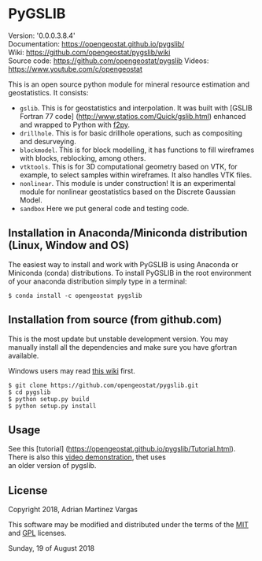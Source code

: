 PyGSLIB
=======

Version:  '0.0.0.3.8.4'  
Documentation: https://opengeostat.github.io/pygslib/  
Wiki: https://github.com/opengeostat/pygslib/wiki  
Source code: https://github.com/opengeostat/pygslib
Videos: https://www.youtube.com/c/opengeostat  

This is an open source python module for mineral resource estimation and geostatistics. It consists:  

- ``gslib``. This is for geostatistics and interpolation. It was built with
 [GSLIB Fortran 77 code] (http://www.statios.com/Quick/gslib.html) enhanced and
 wrapped to Python with [f2py](http://docs.scipy.org/doc/numpy-dev/f2py/).
- ``drillhole``. This is for basic drillhole operations, such as compositing and desurveying.
- ``blockmodel``. This is for block modelling, it has functions to fill wireframes
 with blocks, reblocking, among others.
- ``vtktools``. This is for 3D computational geometry based on VTK, for example,
 to select samples within wireframes. It also handles VTK files.
- ``nonlinear``. This module is under construction! It is an experimental module
 for nonlinear geostatistics based on the Discrete Gaussian Model.
- `sandbox` Here we put general code and testing code.

Installation in Anaconda/Miniconda distribution (Linux, Window and OS)
------------
The easiest way to install and work with PyGSLIB is using Anaconda or Miniconda (conda) distributions. To install PyGSLIB in the root environment of your anaconda distribution simply type in a terminal:  

```
$ conda install -c opengeostat pygslib
```

Installation from source (from github.com)
--------------------
This is the most update but unstable development version. You may manually
install all the dependencies and make sure you have gfortran available.  

Windows users may read [this wiki](https://www.youtube.com/c/opengeostat) first.

```
$ git clone https://github.com/opengeostat/pygslib.git
$ cd pygslib
$ python setup.py build
$ python setup.py install
```

Usage
-----
See this [tutorial] (https://opengeostat.github.io/pygslib/Tutorial.html). There is also this [video demonstration]( https://youtu.be/SEwKy6wJbLE), thet uses  
an older version of pygslib.

License
-------
Copyright 2018, Adrian Martinez Vargas

This software may be modified and distributed under the terms of the
[MIT](https://github.com/opengeostat/pygslib/blob/master/LICENSE.txt) and [GPL](https://www.gnu.org/licenses/gpl-3.0.en.html) licenses.  

Sunday, 19 of August 2018
